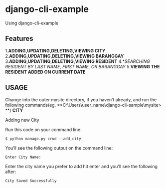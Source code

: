 # django-cli-example
Using django-cli-example

## Features
1.**ADDING,UPDATING,DELETING,VIEWING CITY** 
2.**ADDING,UPDATING,DELETING,VIEWING BARANGGAY**
3.**ADDING,UPDATING,DELETING,VIEWING RESIDENT**
4.**SEARCHING RESIDENT BY LAST NAME, FIRST NAME, OR BARANGGAY*
5.**VIEWING THE RESIDENT ADDED ON CURRENT DATE**


## USAGE
Change into the outer mysite directory, if you haven’t already, and run the following commands(eg. **C:\Users\user_name\django-cli-sample\mysite> **)
**CITY**

Adding new City

Run this code on your command line:
```
$ python manage.py crud --add_city
```
You’ll see the following output on the command line:
```
Enter City Name:
```
Enter the city name you prefer to add hit enter and you'll see the following after:
```
City Saved Successfully
```

